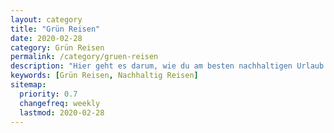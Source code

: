 ```yaml
---
layout: category
title: "Grün Reisen"
date: 2020-02-28
category: Grün Reisen
permalink: /category/gruen-reisen
description: "Hier geht es darum, wie du am besten nachhaltigen Urlaub machst. Ich zeige welche Alternativen es gibt und wie du mit gutem Gewissen und günstig unterwegs sein kannst."
keywords: [Grün Reisen, Nachhaltig Reisen]
sitemap:
  priority: 0.7
  changefreq: weekly
  lastmod: 2020-02-28
---
```

